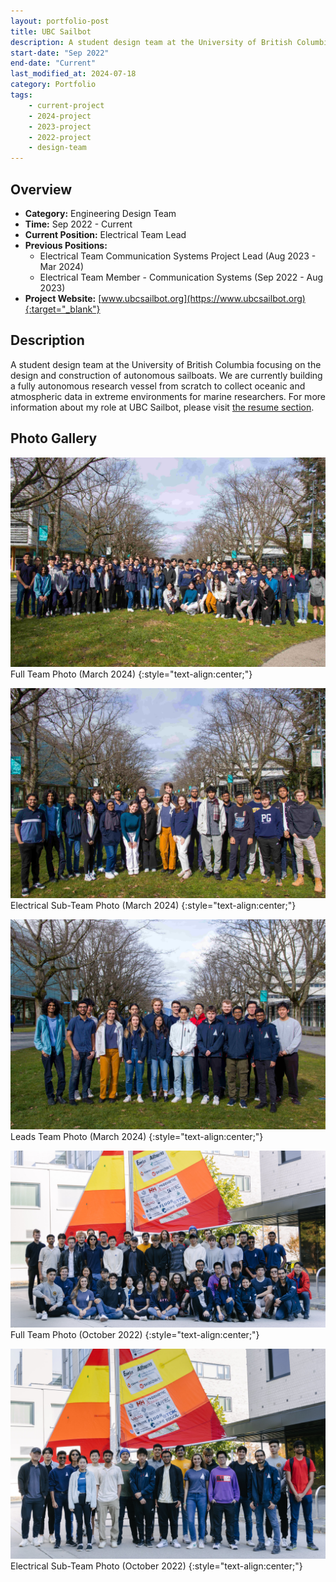 ```yaml
---
layout: portfolio-post
title: UBC Sailbot
description: A student design team at the University of British Columbia focusing on the design and construction of autonomous sailboats. We are currently building a fully autonomous research vessel from scratch to collect oceanic and atmospheric data in extreme environments for marine researchers. For more information about my role at UBC Sailbot, please visit the resume section. 
start-date: "Sep 2022"
end-date: "Current"
last_modified_at: 2024-07-18
category: Portfolio
tags:
    - current-project
    - 2024-project
    - 2023-project
    - 2022-project
    - design-team
---
```


## Overview
- **Category:** Engineering Design Team
- **Time:** Sep 2022 - Current
- **Current Position:** Electrical Team Lead
- **Previous Positions:**
    - Electrical Team Communication Systems Project Lead (Aug 2023 - Mar 2024)
    - Electrical Team Member - Communication Systems (Sep 2022 - Aug 2023) 
- **Project Website:** [www.ubcsailbot.org](https://www.ubcsailbot.org){:target="_blank"}

## Description
A student design team at the University of British Columbia focusing on the design and construction of autonomous sailboats. We are currently building a fully autonomous research vessel from scratch to collect oceanic and atmospheric data in extreme environments for marine researchers. For more information about my role at UBC Sailbot, please visit [the resume section](/resume). 

## Photo Gallery
![IMAGE: Full Team Photo (March 2024)](/portfolio/assets/sailbot/team24.jpg)
Full Team Photo (March 2024)
{:style="text-align:center;"}

![IMAGE: Electrical Sub-Team Photo (March 2024)](/portfolio/assets/sailbot/elec24.jpg)
Electrical Sub-Team Photo (March 2024)
{:style="text-align:center;"}


![IMAGE: Leads Team Photo (March 2024)](/portfolio/assets/sailbot/leads24.jpg)
Leads Team Photo (March 2024)
{:style="text-align:center;"}


![IMAGE: Full Team Photo (October 2022)](/portfolio/assets/sailbot/team.jpg)
Full Team Photo (October 2022)
{:style="text-align:center;"}


![IMAGE: Electrical Sub-Team Photo (October 2022)](/portfolio/assets/sailbot/elec.jpg)
Electrical Sub-Team Photo (October 2022)
{:style="text-align:center;"}